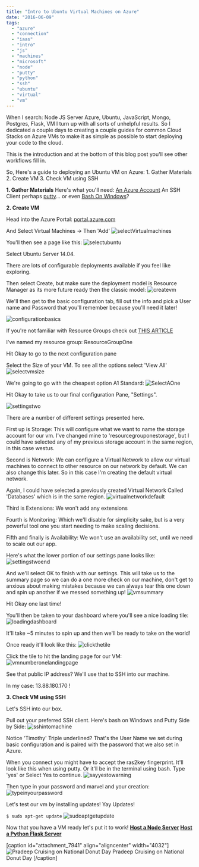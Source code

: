 ```yaml
---
title: "Intro to Ubuntu Virtual Machines on Azure"
date: "2016-06-09"
tags: 
  - "azure"
  - "connection"
  - "iaas"
  - "intro"
  - "js"
  - "machines"
  - "microsoft"
  - "node"
  - "putty"
  - "python"
  - "ssh"
  - "ubuntu"
  - "virtual"
  - "vm"
---
```


When I search: Node JS Server Azure, Ubuntu, JavaScript, Mongo, Postgres, Flask, VM I turn up with all sorts of unhelpful results. So I dedicated a couple days to creating a couple guides for common Cloud Stacks on Azure VMs to make it as simple as possible to start deploying your code to the cloud.

This is the introduction and at the bottom of this blog post you'll see other workflows fill in.

So, Here's a guide to deploying an Ubuntu VM on Azure: 1. Gather Materials 2. Create VM 3. Check VM using SSH

**1\. Gather Materials** Here's what you'll need: [An Azure Account](https://azure.microsoft.com/en-us/free/?b=16.18) An SSH Client perhaps [putty](http://www.putty.org/)... or even [Bash On Windows](http://www.howtogeek.com/249966/how-to-install-and-use-the-linux-bash-shell-on-windows-10/)?

**2\. Create VM**

Head into the Azure Portal: [portal.azure.com](http://portal.azure.com/)

And Select Virtual Machines -> Then 'Add' ![selectVirtualmachines](images/selectVirtualmachines.png)

You'll then see a page like this: ![selectubuntu](images/selectubuntu.png)

Select Ubuntu Server 14.04.

There are lots of configurable deployments available if you feel like exploring.

Then select Create, but make sure the deployment model is Resource Manager as its more future ready then the classic model: ![createvm](images/createvm.png)

We'll then get to the basic configuration tab, fill out the info and pick a User name and Password that you'll remember because you'll need it later!

![configurationbasics](images/configurationbasics.png)

If you're not familiar with Resource Groups check out [THIS ARTICLE](https://azure.microsoft.com/en-us/documentation/articles/resource-group-portal/#manage-resource-group)

I've named my resource group: ResourceGroupOne

Hit Okay to go to the next configuration pane

Select the Size of your VM. To see all the options select 'View All' ![selectvmsize](images/selectvmsize.png)

We're going to go with the cheapest option A1 Standard: ![SelectAOne](images/SelectAOne.png)

Hit Okay to take us to our final configuration Pane, "Settings".

![settingstwo](images/settingstwo.png)

There are a number of different settings presented here.

First up is Storage: This will configure what we want to name the storage account for our vm. I've changed mine to 'resourcegrouponestorage', but I could have selected any of my previous storage account in the same region, in this case westus.

Second is Network: We can configure a Virtual Network to allow our virtual machines to connect to other resource on our network by default. We can also change this later. So in this case I'm creating the default virtual network.

Again, I could have selected a previously created Virtual Network Called 'Databases' which is in the same region. ![virtualnetworkdefault](images/virtualnetworkdefault.png)

Third is Extensions: We won't add any extensions

Fourth is Monitoring: Which we'll disable for simplicity sake, but is a very powerful tool one you start needing to make scaling decisions.

Fifth and finally is Availability: We won't use an availability set, until we need to scale out our app.

Here's what the lower portion of our settings pane looks like: ![settingstwoend](images/settingstwoend.png)

And we'll select OK to finish with our settings. This will take us to the summary page so we can do a one more check on our machine, don't get to anxious about making mistakes because we can always tear this one down and spin up another if we messed something up! ![vmsummary](images/vmsummary.png)

Hit Okay one last time!

You'll then be taken to your dashboard where you'll see a nice loading tile: ![loadingdashboard](images/loadingdashboard.png)

It'll take ~5 minutes to spin up and then we'll be ready to take on the world!

Once ready it'll look like this: ![clickthetile](images/clickthetile.png)

Click the tile to hit the landing page for our VM: ![vmnumberonelandingpage](images/vmnumberonelandingpage.png)

See that public IP address? We'll use that to SSH into our machine.

In my case: 13.88.180.170 !

**3\. Check VM using SSH**

Let's SSH into our box.

Pull out your preferred SSH client. Here's bash on Windows and Putty Side by Side: ![sshintomachine](images/sshintomachine.png)

Notice 'Timothy' Triple underlined? That's the User Name we set during basic configuration and is paired with the password that we also set in Azure.

When you connect you might have to accept the ras2key fingerprint. It'll look like this when using putty. Or it'll be in the terminal using bash. Type 'yes' or Select Yes to continue. ![sayyestowarning](images/sayyestowarning.png)

Then type in your password and marvel and your creation: ![typeinyourpassword](images/typeinyourpassword.png)

Let's test our vm by installing updates! Yay Updates!

`$ sudo apt-get update` ![sudoaptgetupdate](images/sudoaptgetupdate.png)

Now that you have a VM ready let's put it to work! **[Host a Node Server](http://timmyreilly.azurewebsites.net/running-node-and-express-on-ubuntu-vm/) [Host a Python Flask Server](http://timmyreilly.azurewebsites.net/running-flask-on-ubuntu-vm/)**

\[caption id="attachment\_7941" align="aligncenter" width="4032"\]![Pradeep Cruising on National Donut Day ](images/IMG_20160603_223007.jpg) Pradeep Cruising on National Donut Day \[/caption\]


